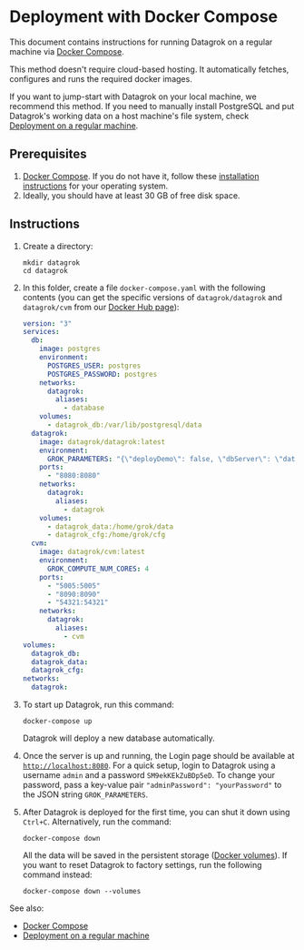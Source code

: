 
<!-- TITLE: Deployment with Docker Compose -->
<!-- SUBTITLE: -->

# Deployment with Docker Compose

This document contains instructions for running Datagrok on a regular machine via [Docker Compose](https://docs.docker.com/compose/).

This method doesn't require cloud-based hosting. It automatically fetches, configures and runs the required docker images.

If you want to jump-start with Datagrok on your local machine, we recommend this method. If you need to manually install PostgreSQL and put Datagrok's working data on a host machine's file system, check [Deployment on a regular machine](deploy-regular.md).

## Prerequisites

1. [Docker Compose](https://docs.docker.com/compose/). If you do not have it, follow these [installation instructions](https://docs.docker.com/compose/install/) for your operating system.
2. Ideally, you should have at least 30 GB of free disk space.

## Instructions

1. Create a directory:
   ```
   mkdir datagrok
   cd datagrok
   ```

2. In this folder, create a file `docker-compose.yaml` with the following contents (you can get the specific versions of `datagrok/datagrok` and `datagrok/cvm` from our [Docker Hub page](https://hub.docker.com/u/datagrok)):
    ```yaml
    version: "3"
    services:
      db:
        image: postgres
        environment:
          POSTGRES_USER: postgres
          POSTGRES_PASSWORD: postgres
        networks:
          datagrok:
            aliases:
              - database
        volumes:
          - datagrok_db:/var/lib/postgresql/data
      datagrok:
        image: datagrok/datagrok:latest
        environment:
          GROK_PARAMETERS: "{\"deployDemo\": false, \"dbServer\": \"database\", \"db\": \"datagrok\", \"dbAdminLogin\": \"postgres\", \"dbAdminPassword\": \"postgres\", \"dbLogin\": \"dg\", \"dbPassword\": \"dg\"}"
        ports:
          - "8080:8080"
        networks:
          datagrok:
            aliases:
              - datagrok
        volumes:
          - datagrok_data:/home/grok/data
          - datagrok_cfg:/home/grok/cfg
      cvm:
        image: datagrok/cvm:latest
        environment:
          GROK_COMPUTE_NUM_CORES: 4
        ports:
          - "5005:5005"
          - "8090:8090"
          - "54321:54321"
        networks:
          datagrok:
            aliases:
              - cvm
    volumes: 
      datagrok_db:
      datagrok_data:
      datagrok_cfg:
    networks:
      datagrok:
    ```

3. To start up Datagrok, run this command:  
   ```
   docker-compose up
   ```  
   Datagrok will deploy a new database automatically.

4. Once the server is up and running, the Login page should be available at [`http://localhost:8080`](http://localhost:8080). For a quick setup, login to Datagrok using a username `admin` and a password `SM9ekKEkZuBDp5eD`. To change your password, pass a key-value pair `"adminPassword": "yourPassword"` to the JSON string `GROK_PARAMETERS`.

5. After Datagrok is deployed for the first time, you can shut it down using `Ctrl+C`. Alternatively, run the command:
   ```  
   docker-compose down  
   ```  
   All the data will be saved in the persistent storage ([Docker volumes](https://docs.docker.com/storage/volumes/)). If you want to reset Datagrok to factory settings, run the following command instead:  
   ```  
   docker-compose down --volumes  
   ```  

See also:

   * [Docker Compose](https://docs.docker.com/compose/)
   * [Deployment on a regular machine](deploy-regular.md)
